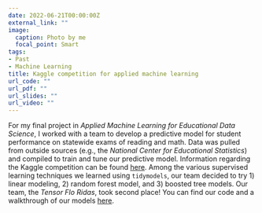 ```yaml
---
date: 2022-06-21T00:00:00Z
external_link: ""
image:
  caption: Photo by me
  focal_point: Smart
tags:
- Past
- Machine Learning
title: Kaggle competition for applied machine learning
url_code: ""
url_pdf: ""
url_slides: ""
url_video: ""
---
```


For my final project in *Applied Machine Learning for Educational Data Science*, I worked with a team to develop a predictive model for student performance on statewide exams of reading and math. Data was pulled from outside sources (e.g., the *National Center for Educational Statistics*) and compiled to train and tune our predictive model. Information regarding the Kaggle competition can be found [here](https://www.kaggle.com/competitions/edld-654-fall-2020/overview/description). Among the various supervised learning techniques we learned using `tidymodels`, our team decided to try 1) linear modeling, 2) random forest model, and 3) boosted tree models. Our team, the *Tensor Flo Ridas*, took second place! You can find our code and a walkthrough of our models [here](https://camkay.github.io/edld654_blog/index.html).
